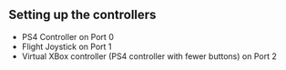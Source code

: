 ## Setting up the controllers
* PS4 Controller on Port 0
* Flight Joystick on Port 1
* Virtual XBox controller (PS4 controller with fewer buttons) on Port 2